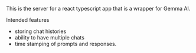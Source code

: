This is the server for a react typescript app that is a wrapper for Gemma AI.

Intended features
- storing chat histories
- ability to have multiple chats
- time stamping of prompts and responses.
  
